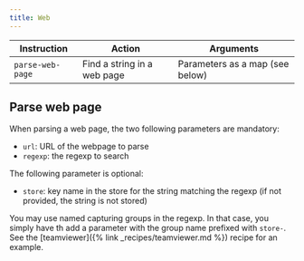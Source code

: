 ```yaml
---
title: Web
---
```


| Instruction      | Action                      | Arguments                       |
| ---------------- | --------------------------- | ------------------------------- |
| `parse-web-page` | Find a string in a web page | Parameters as a map (see below) |

## Parse web page

When parsing a web page, the two following parameters are mandatory:

- `url`: URL of the webpage to parse
- `regexp`: the regexp to search

The following parameter is optional:

- `store`: key name in the store for the string matching the regexp (if not provided, the string is not stored)

You may use named capturing groups in the regexp. In that case, you simply have th add a parameter with the group name prefixed with `store-`. See the [teamviewer]({% link _recipes/teamviewer.md %}) recipe for an example.

